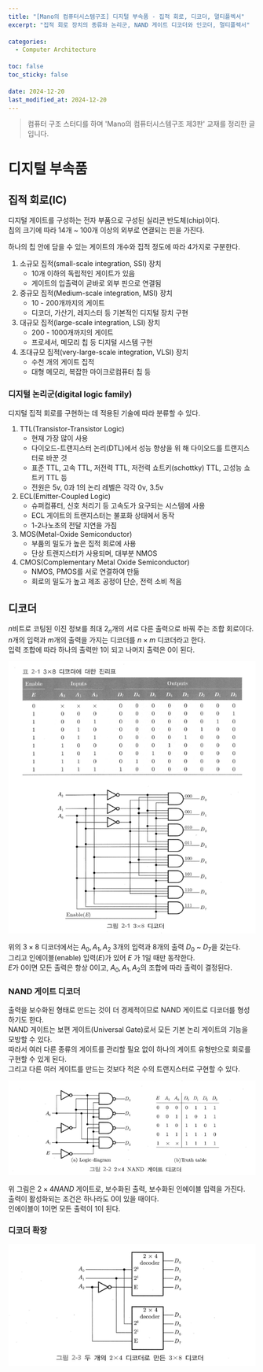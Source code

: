 ```yaml
---
title: "[Mano의 컴퓨터시스템구조] 디지털 부속품 - 집적 회로, 디코더, 멀티플렉서"
excerpt: "집적 회로 장치의 종류와 논리군, NAND 게이트 디코더와 인코더, 멀티플렉서"

categories:
  - Computer Architecture

toc: false
toc_sticky: false

date: 2024-12-20
last_modified_at: 2024-12-20
---
```


> 컴퓨터 구조 스터디를 하며 'Mano의 컴퓨터시스템구조 제3판' 교재를 정리한 글입니다.

# 디지털 부속품

## 집적 회로(IC)

디지털 게이트를 구성하는 전자 부품으로 구성된 실리콘 반도체(chip)이다.  
칩의 크기에 따라 14개 ~ 100개 이상의 외부로 연결되는 핀을 가진다.  

하나의 칩 안에 담을 수 있는 게이트의 개수와 집적 정도에 따라 4가지로 구분한다.  

1. 소규모 집적(small-scale integration, SSI) 장치  
    - 10개 이하의 독립적인 게이트가 있음  
    - 게이트의 입출력이 곧바로 외부 핀으로 연결됨  
2. 중규모 집적(Medium-scale integration, MSI) 장치  
    - 10 - 200개까지의 게이트  
    - 디코더, 가산기, 레지스터 등 기본적인 디지털 장치 구현  
3. 대규모 집적(large-scale integration, LSI) 장치  
    - 200 - 1000개까지의 게이트  
    - 프로세서, 메모리 칩 등 디지털 시스템 구현  
4. 초대규모 집적(very-large-scale integration, VLSI) 장치  
    - 수천 개의 게이트 집적  
    - 대형 메모리, 복잡한 마이크로컴퓨터 칩 등  

### 디지털 논리군(digital logic family)  

디지털 집적 회로를 구현하는 데 적용된 기술에 따라 분류할 수 있다.  

1. TTL(Transistor-Transistor Logic)  
    - 현재 가장 많이 사용  
    - 다이오드-트랜지스터 논리(DTL)에서 성능 향상을 위 해 다이오드를 트랜지스터로 바꾼 것  
    - 표준 TTL, 고속 TTL, 저전력 TTL, 저전력 쇼트키(schottky) TTL, 고성능 쇼트키 TTL 등  
    - 전원은 5v, 0과 1의 논리 레벨은 각각 0v, 3.5v  
2. ECL(Emitter-Coupled Logic)  
    - 슈퍼컴퓨터, 신호 처리기 등 고속도가 요구되는 시스템에 사용  
    - ECL 게이트의 트랜지스터는 불포화 상태에서 동작  
    - 1-2나노초의 전달 지연을 가짐  
3. MOS(Metal-Oxide Semiconductor)  
    - 부품의 밀도가 높은 집적 회로에 사용  
    - 단상 트랜지스터가 사용되며, 대부분 NMOS  
4. CMOS(Complementary Metal Oxide Semiconductor)  
    - NMOS, PMOS를 서로 연결하여 만듦  
    - 회로의 밀도가 높고 제조 공정이 단순, 전력 소비 적음  

## 디코더  

$n$비트로 코팅된 이진 정보를 최대 $2_n$개의 서로 다른 출력으로 바꿔 주는 조합 회로이다.  
$n$개의 입력과 $m$개의 출력을 가지는 디코더를 $n \times m$ 디코더라고 한다.  
입력 조합에 따라 하나의 출력만 1이 되고 나머지 출력은 0이 된다.  

![38decoder](/assets/images/24122001/38decoder.png)  

위의 $3 \times 8$ 디코더에서는 $A_0, A_1, A_2$ 3개의 입력과 8개의 출력 $D_0$ ~ $D_7$을 갖는다.  
그리고 인에이블(enable) 입력($E$)가 있어 $E$ 가 1일 때만 동작한다.  
$E$가 0이면 모든 출력은 항상 0이고, $A_0, A_1, A_2$의 조합에 따라 출력이 결정된다.  

### NAND 게이트 디코더  

출력을 보수화된 형태로 만드는 것이 더 경제적이므로 NAND 게이트로 디코더를 형성하기도 한다.  
NAND 게이트는 보편 게이트(Universal Gate)로서 모든 기본 논리 게이트의 기능을 모방할 수 있다.  
따라서 여러 다른 종류의 게이트를 관리할 필요 없이 하나의 게이트 유형만으로 회로를 구현할 수 있게 된다.  
그리고 다른 여러 게이트를 만드는 것보다 적은 수의 트랜지스터로 구현할 수 있다.  

![24nand](/assets/images/24122001/24nand.png)  

위 그림은 $2 \times 4 NAND$ 게이트로, 보수화된 출력, 보수화된 인에이블 입력을 가진다.  
출력이 활성화되는 조건은 하나라도 0이 있을 때이다.  
인에이블이 1이면 모든 출력이 1이 된다.  

### 디코더 확장  

![2438](/assets/images/24122001/2438.png)  

